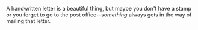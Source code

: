 
A handwritten letter is a beautiful thing, but maybe you don't have a stamp or you forget to go to the post office--_something_ always gets in the way of mailing that letter.